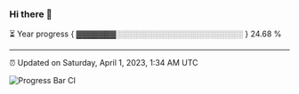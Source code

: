 ### Hi there 👋

⏳ Year progress { ▓▓▓▓▓▓▓░░░░░░░░░░░░░░░░░░░░░░░ } 24.68 %

---

⏰ Updated on Saturday, April 1, 2023, 1:34 AM UTC

![Progress Bar CI](https://github.com/arthurbuhl/arthurbuhl/workflows/Progress%20Bar%20CI/badge.svg)
